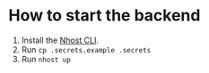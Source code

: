 # How to start the backend
1. Install the [Nhost CLI](https://docs.nhost.io/platform/cli/local-development).
2. Run `cp .secrets.example .secrets`
3. Run `nhost up`